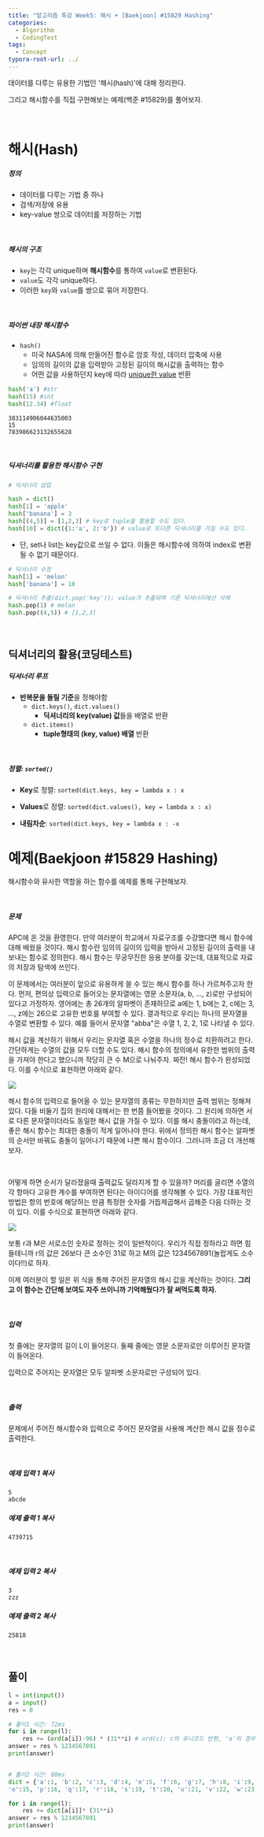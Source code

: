 ```yaml
---
title: "알고리즘 특강 Week5: 해시 + [Baekjoon] #15829 Hashing"
categories:	
  - Algorithm
  - CodingTest
tags:
  - Concept
typora-root-url: ../
---
```


데이터를 다루는 유용한 기법인 '해시(hash)'에 대해 정리한다.

그리고 해시함수를 직접 구현해보는 예제(백준 #15829)를 풀어보자.

<br>

# 해시(Hash)

##### 정의

- 데이터를 다루는 기법 중 하나
- 검색/저장에 유용
- key-value 쌍으로 데이터를 저장하는 기법

<br>

##### 해시의 구조

- `key`는 각각 unique하며 **해시함수**를 통하여 `value`로 변환된다.
- `value`도 각각 unique하다.
- 이러한 `key`와 `value`를 쌍으로 묶어 저장한다.

<br>

##### 파이썬 내장 해시함수

- `hash()`
  - 미국 NASA에 의해 만들어진 함수로 암호 작성, 데이터 압축에 사용
  - 임의의 길이의 값을 입력받아 고정된 길이의 해시값을 출력하는 함수
  - 어떤 값을 사용하던지 key에 따라 <u>unique한 value</u> 반환

```python
hash('a') #str
hash(15) #int
hash(12.34) #float
```

```
383114906044635003
15
783986623132655628
```

<br>

##### 딕셔너리를 활용한 해시함수 구현

```python
# 딕셔너리 삽입

hash = dict()
hash[1] = 'apple'
hash['banana'] = 3
hash[(4,5)] = [1,2,3] # key로 tuple을 활용할 수도 있다.
hash[10] = dict({1:'a', 2:'b'}) # value로 또다른 딕셔너리를 가질 수도 있다.
```

- 단, set나 list는 key값으로 쓰일 수 없다. 이들은 해시함수에 의하여 index로 변환될 수 없기 때문이다.

```python
# 딕셔너리 수정
hash[1] = 'melon'
hash['banana'] = 10

# 딕셔너리 추출(dict.pop('key')): value가 추출되며 기존 딕셔너리에선 삭제 
hash.pop(1) # melon
hash.pop((4,5)) # [1,2,3]

```

<br>

## 딕셔너리의 활용(코딩테스트)

##### 딕셔너리 루프

- **반복문을 돌릴 기준**을 정해야함
  - `dict.keys()`, `dict.values()`
    - **딕셔너리의 key(value) 값**들을 배열로 반환
  - `dict.items()`
    - **tuple형태의 (key, value) 배열** 반환

<br>

##### 정렬: `sorted()`

- **Key**로 정렬: `sorted(dict.keys, key = lambda x : x`

- **Values**로 정렬: `sorted(dict.values(), key = lambda x : x)`
- **내림차순**: `sorted(dict.keys, key = lambda x : -x`



# 예제(Baekjoon #15829 Hashing)

해시함수와 유사한 역할을 하는 함수를 예제를 통해 구현해보자.

<br>

#####  문제

APC에 온 것을 환영한다. 만약 여러분이 학교에서 자료구조를 수강했다면 해시 함수에 대해 배웠을 것이다. 해시 함수란 임의의 길이의 입력을 받아서 고정된 길이의 출력을 내보내는 함수로 정의한다. 해시 함수는 무궁무진한 응용 분야를 갖는데, 대표적으로 자료의 저장과 탐색에 쓰인다.

이 문제에서는 여러분이 앞으로 유용하게 쓸 수 있는 해시 함수를 하나 가르쳐주고자 한다. 먼저, 편의상 입력으로 들어오는 문자열에는 영문 소문자(a, b, ..., z)로만 구성되어있다고 가정하자. 영어에는 총 26개의 알파벳이 존재하므로 a에는 1, b에는 2, c에는 3, ..., z에는 26으로 고유한 번호를 부여할 수 있다. 결과적으로 우리는 하나의 문자열을 수열로 변환할 수 있다. 예를 들어서 문자열 "abba"은 수열 1, 2, 2, 1로 나타낼 수 있다.

해시 값을 계산하기 위해서 우리는 문자열 혹은 수열을 하나의 정수로 치환하려고 한다. 간단하게는 수열의 값을 모두 더할 수도 있다. 해시 함수의 정의에서 유한한 범위의 출력을 가져야 한다고 했으니까 적당히 큰 수 M으로 나눠주자. 짜잔! 해시 함수가 완성되었다. 이를 수식으로 표현하면 아래와 같다.

<img src = "/assets/images/post_image/algorithm/hash1.png"/>

해시 함수의 입력으로 들어올 수 있는 문자열의 종류는 무한하지만 출력 범위는 정해져있다. 다들 비둘기 집의 원리에 대해서는 한 번쯤 들어봤을 것이다. 그 원리에 의하면 서로 다른 문자열이더라도 동일한 해시 값을 가질 수 있다. 이를 해시 충돌이라고 하는데, 좋은 해시 함수는 최대한 충돌이 적게 일어나야 한다. 위에서 정의한 해시 함수는 알파벳의 순서만 바꿔도 충돌이 일어나기 때문에 나쁜 해시 함수이다. 그러니까 조금 더 개선해보자.

<br>

어떻게 하면 순서가 달라졌을때 출력값도 달라지게 할 수 있을까? 머리를 굴리면 수열의 각 항마다 고유한 계수를 부여하면 된다는 아이디어를 생각해볼 수 있다. 가장 대표적인 방법은 항의 번호에 해당하는 만큼 특정한 숫자를 거듭제곱해서 곱해준 다음 더하는 것이 있다. 이를 수식으로 표현하면 아래와 같다.

<img src = "/assets/images/post_image/algorithm/hash2.png"/>

보통 r과 M은 서로소인 숫자로 정하는 것이 일반적이다. 우리가 직접 정하라고 하면 힘들테니까 r의 값은 26보다 큰 소수인 31로 하고 M의 값은 1234567891(놀랍게도 소수이다!!)로 하자.

이제 여러분이 할 일은 위 식을 통해 주어진 문자열의 해시 값을 계산하는 것이다. **그리고 이 함수는 간단해 보여도 자주 쓰이니까 기억해뒀다가 잘 써먹도록 하자.**

<br>

##### 입력

첫 줄에는 문자열의 길이 L이 들어온다. 둘째 줄에는 영문 소문자로만 이루어진 문자열이 들어온다.

입력으로 주어지는 문자열은 모두 알파벳 소문자로만 구성되어 있다.

<br>

##### 출력

문제에서 주어진 해시함수와 입력으로 주어진 문자열을 사용해 계산한 해시 값을 정수로 출력한다.

<br>

##### 예제 입력 1 복사

```
5
abcde
```

##### 예제 출력 1 복사

```
4739715
```

<br>

##### 예제 입력 2 복사

```
3
zzz
```

##### 예제 출력 2 복사

```
25818
```

<br>

## 풀이

```python
l = int(input())
a = input()
res = 0

# 풀이1 시간: 72ms
for i in range(l):
    res += (ord(a[i])-96) * (31**i) # ord(c): c의 유니코드 반환, 'a'의 경우 97
answer = res % 1234567891
print(answer)


# 풀이2 시간: 80ms
dict = {'a':1, 'b':2, 'c':3, 'd':4, 'e':5, 'f':6, 'g':7, 'h':8, 'i':9, 'j':10, 'k':11, 'l':12, 'm':13, 'n':14,
'o':15, 'p':16, 'q':17, 'r':18, 's':19, 't':20, 'u':21, 'v':22, 'w':23, 'x':24, 'y':25, 'z':26}

for i in range(l):
    res += dict[a[i]]* (31**i)
answer = res % 1234567891
print(answer)
```

